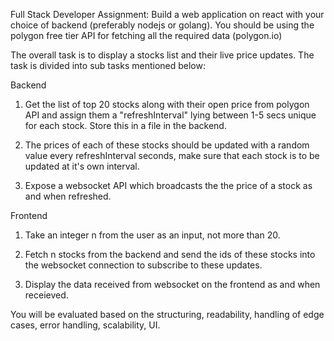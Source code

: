 Full Stack Developer Assignment:
Build a web application on react with your choice of backend (preferably nodejs or golang). You should be using the polygon free tier API for fetching all the required data (polygon.io)

The overall task is to display a stocks list and their live price updates. The task is divided into sub tasks mentioned below:

Backend
1. Get the list of top 20 stocks along with their open price from polygon API and assign them a "refreshInterval" lying between 1-5 secs unique for each stock. Store this in a file in the backend.

2. The prices of each of these stocks should be updated with a random value every refreshInterval seconds, make sure that each stock is to be updated at it's own interval.

3. Expose a websocket API which broadcasts the the price of a stock as and when refreshed.

Frontend
1. Take an integer n from the user as an input, not more than 20.

2. Fetch n stocks from the backend and send the ids of these stocks into the websocket connection to subscribe to these updates.

3. Display the data received from websocket on the frontend as and when receieved.

You will be evaluated based on the structuring, readability, handling of edge cases, error handling, scalability, UI.